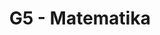 ---
title: G5 - Matematika
subject: Matematika
jsonfile: g5
layout: subject
summary: "Přehled všech témat pro matematika v G5 popořadě:"
---